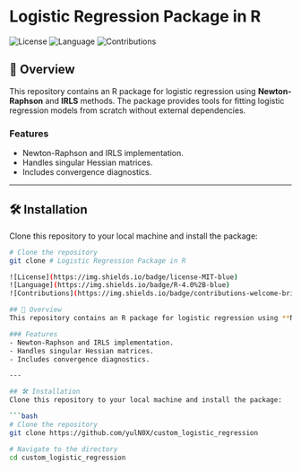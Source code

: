 # Logistic Regression Package in R

![License](https://img.shields.io/badge/license-MIT-blue) 
![Language](https://img.shields.io/badge/R-4.0%2B-blue)
![Contributions](https://img.shields.io/badge/contributions-welcome-brightgreen)

## 📖 Overview
This repository contains an R package for logistic regression using **Newton-Raphson** and **IRLS** methods. The package provides tools for fitting logistic regression models from scratch without external dependencies.

### Features
- Newton-Raphson and IRLS implementation.
- Handles singular Hessian matrices.
- Includes convergence diagnostics.

---

## 🛠️ Installation
Clone this repository to your local machine and install the package:

```bash
# Clone the repository
git clone # Logistic Regression Package in R

![License](https://img.shields.io/badge/license-MIT-blue) 
![Language](https://img.shields.io/badge/R-4.0%2B-blue)
![Contributions](https://img.shields.io/badge/contributions-welcome-brightgreen)

## 📖 Overview
This repository contains an R package for logistic regression using **Newton-Raphson** and **IRLS** methods. The package provides tools for fitting logistic regression models from scratch without external dependencies.

### Features
- Newton-Raphson and IRLS implementation.
- Handles singular Hessian matrices.
- Includes convergence diagnostics.

---

## 🛠️ Installation
Clone this repository to your local machine and install the package:

```bash
# Clone the repository
git clone https://github.com/yulN0X/custom_logistic_regression

# Navigate to the directory
cd custom_logistic_regression
